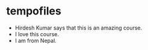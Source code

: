 # tempofiles

- Hirdesh Kumar says that this is an amazing course.
- I love this course.
- I am from Nepal.

